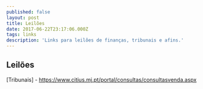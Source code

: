 ```yaml
---
published: false
layout: post
title: Leilões
date: 2017-06-22T23:17:06.000Z
tags: links
description: 'Links para leilões de finanças, tribunais e afins.'
---
```

## Leilões

[Tribunais] - https://www.citius.mj.pt/portal/consultas/consultasvenda.aspx 
